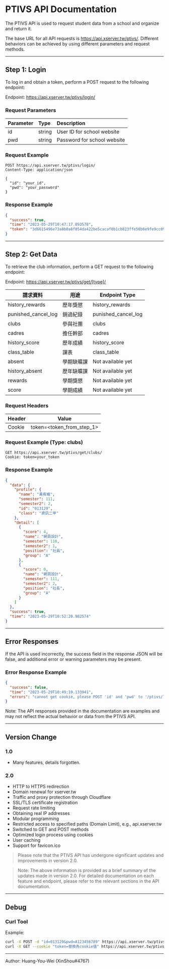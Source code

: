 # PTIVS API Documentation

The PTIVS API is used to request student data from a school and organize and return it.

The base URL for all API requests is https://api.xserver.tw/ptivs/. Different behaviors can be achieved by using
different parameters and request methods.


---

## Step 1: Login

To log in and obtain a token, perform a POST request to the following endpoint:

Endpoint: https://api.xserver.tw/ptivs/login/

### Request Parameters

| Parameter | Type   | Description                 |
|:----------|:-------|:----------------------------|
| id        | string | User ID for school website  |
| pwd       | string | Password for school website |

### Request Example

```http
POST https://api.xserver.tw/ptivs/login/
Content-Type: application/json

{
  "id": "your_id",
  "pwd": "your_password"
}
```

### Response Example

```json
{
  "success": true,
  "time": "2023-05-29T10:47:17.893578",
  "token": "3d6615496e73a8b0a8f054da422be5cacaf0b1cb823ffe58b6e9fe9cc09dd6ca5a2b50f01a262573586063b7e361b84115e6e650201ac7c5656882728c2ce8dc"
}
```

---

## Step 2: Get Data

To retrieve the club information, perform a GET request to the following endpoint:

Endpoint: https://api.xserver.tw/ptivs/get/[type]/

| 請求資料                | 用途    | Endpoint Type       |
|---------------------|-------|---------------------|
| history_rewards     | 歷年獎懲  | history_rewards     |
| punished_cancel_log | 銷過紀錄  | punished_cancel_log |
| clubs               | 參與社團  | clubs               |
| cadres              | 擔任幹部  | cadres              |
| history_score       | 歷年成績  | history_score       |
| class_table         | 課表    | class_table         |
| absent              | 學期缺曠課 | Not available yet   |
| history_absent      | 歷年缺曠課 | Not available yet   |
| rewards             | 學期獎懲  | Not available yet   |
| score               | 學期成績  | Not available yet   |

### Request Headers

| Header | Value                     |
|--------|---------------------------|
| Cookie | token=<token_from_step_1> |

### Request Example (Type: clubs)

```http
GET https://api.xserver.tw/ptivs/get/clubs/
Cookie: token=your_token
```

### Response Example

```json
{
  "data": {
    "profile": {
      "name": "黃宥維",
      "semester": 111,
      "semester2": 2,
      "id": "013129",
      "class": "資訊二甲"
    },
    "detail": [
      {
        "score": 4,
        "name": "網頁設計",
        "semester": 110,
        "semester2": 1,
        "position": "社員",
        "group": "A"
      },
      {
        "score": 0,
        "name": "網頁設計",
        "semester": 111,
        "semester2": 2,
        "position": "社長",
        "group": "A"
      }
    ]
  },
  "success": true,
  "time": "2023-05-29T10:52:20.982574"
}
```

---

## Error Responses

If the API is used incorrectly, the success field in the response JSON will be false, and additional error or warning
parameters may be present.

### Error Response Example

```json
{
  "success": false,
  "time": "2023-05-29T10:49:19.133941",
  "errors": "cannot get cookie, please POST 'id' and 'pwd' to '/ptivs/login/' for login first"
}
```

Note: The API responses provided in the documentation are examples and may not reflect the actual behavior or data from
the PTIVS API.

---

## Version Change

### 1.0

* Many features, details forgotten.

### 2.0

* HTTP to HTTPS redirection
* Domain renewal for xserver.tw
* Traffic and proxy protection through Cloudflare
* SSL/TLS certificate registration
* Request rate limiting
* Obtaining real IP addresses
* Modular programming
* Restricted access to specified paths (Domain Limit), e.g., api.xserver.tw
* Switched to GET and POST methods
* Optimized login process using cookies
* User caching
* Support for favicon.ico

> Please note that the PTIVS API has undergone significant updates and improvements in version 2.0.

> Note: The above information is provided as a brief summary of the updates made in version 2.0. For detailed
> documentation on each feature and endpoint, please refer to the relevant sections in the API documentation.

---

## Debug

### Curl Tool

Example:

```bash
curl -X POST -d "id=013129&pwd=A123456789" https://api.xserver.tw/ptivs/login/ --insecure
curl -X GET --cookie "token=替換為cookie值" https://api.xserver.tw/ptivs/get/clubs/ --insecure
```


---

Author: Huang-You-Wei (XinShou#4767)